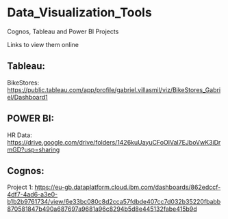 # Data_Visualization_Tools

Cognos, Tableau and Power BI Projects

Links to view them online

## Tableau:

BikeStores: https://public.tableau.com/app/profile/gabriel.villasmil/viz/BikeStores_Gabriel/Dashboard1

## POWER BI:

HR Data: https://drive.google.com/drive/folders/1426kuUayuCFoOIVal7EJboVwK3iDrmGD?usp=sharing

## Cognos:

Project 1:
https://eu-gb.dataplatform.cloud.ibm.com/dashboards/862edccf-4df7-4ad6-a3e0-b1b2b9761734/view/6e33bc080c8d2cca57fdbde407cc7d032b35220fbabb870581847b490a687697a9681a96c8294b5d8e445132fabe415b9d


